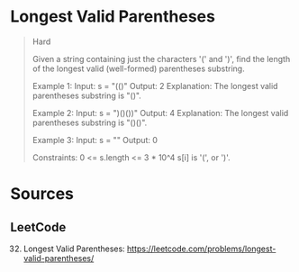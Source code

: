 # Longest Valid Parentheses
> Hard
>
> Given a string containing just the characters '(' and ')', find the length of the longest valid (well-formed) parentheses substring.
> 
> Example 1:
> Input: s = "(()"
> Output: 2
> Explanation: The longest valid parentheses substring is "()".
>
> Example 2:
> Input: s = ")()())"
> Output: 4
> Explanation: The longest valid parentheses substring is "()()".
>
> Example 3:
> Input: s = ""
> Output: 0
>
> Constraints:
> 0 <= s.length <= 3 * 10^4
> s[i] is '(', or ')'.

# Sources
## LeetCode
32. Longest Valid Parentheses: https://leetcode.com/problems/longest-valid-parentheses/
